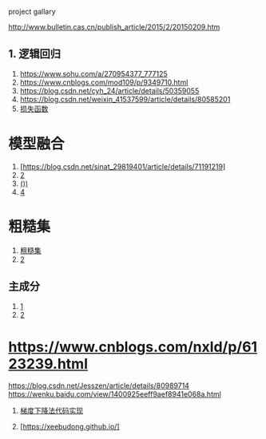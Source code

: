 project gallary


http://www.bulletin.cas.cn/publish_article/2015/2/20150209.htm



## 1. 逻辑回归
1. https://www.sohu.com/a/270954377_777125
2. https://www.cnblogs.com/mod109/p/9349710.html
3. https://blog.csdn.net/cyh_24/article/details/50359055
4. https://blog.csdn.net/weixin_41537599/article/details/80585201
5. [损失函数](https://www.cnblogs.com/yangzsnews/p/7496639.html)


# 模型融合
1. [https://blog.csdn.net/sinat_29819401/article/details/71191219]
2. [2](https://blog.csdn.net/u014248127/article/details/78993753)
3. [())](http://tech.ifeng.com/a/20170929/44704115_0.shtml)
4. [4](https://blog.csdn.net/jiaoyangwm/article/details/81186509)


# 粗糙集
1. [粗糙集](https://blog.csdn.net/windmxf/article/details/2288540)
2. [2](https://www.jianshu.com/p/39920dc2050b)


## 主成分
1. [1](https://blog.csdn.net/program_developer/article/details/80632779)
2. [2](https://blog.csdn.net/qq_36653505/article/details/82025971)

# https://www.cnblogs.com/nxld/p/6123239.html
https://blog.csdn.net/Jesszen/article/details/80989714
https://wenku.baidu.com/view/1400925eeff9aef8941e068a.html

1. [梯度下降法代码实现](https://www.cnblogs.com/focusonepoint/p/6394339.html)

3. [https://xeebudong.github.io/]
